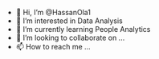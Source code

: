 - 👋 Hi, I’m @HassanOla1
- 👀 I’m interested in Data Analysis
- 🌱 I’m currently learning People Analytics
- 💞️ I’m looking to collaborate on ...
- 📫 How to reach me ...

<!---
HassanOla1/HassanOla1 is a ✨ special ✨ repository because its `README.md` (this file) appears on your GitHub profile.
You can click the Preview link to take a look at your changes.
--->
